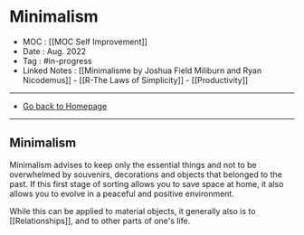 # Minimalism
- MOC : [[MOC Self Improvement]]
- Date : Aug. 2022
- Tag : #in-progress
- Linked Notes : [[Minimalisme by Joshua Field Miliburn and Ryan Nicodemus]] - [[R-The Laws of Simplicity]] - [[Productivity]]
-------------------
- [Go back to Homepage](https://misudashi.ga/)
-----

## Minimalism
Minimalism advises to keep only the essential things and not to be overwhelmed by souvenirs, decorations and objects that belonged to the past.  If this first stage of sorting allows you to save space at home, it also allows you to evolve in a peaceful and positive environment.

While this can be applied to material objects, it generally also is to [[Relationships]], and to other parts of one's life.